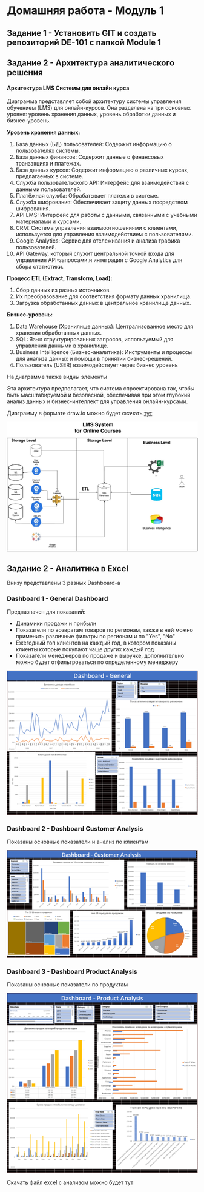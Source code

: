 # Домашняя работа - Модуль 1

## Задание 1 - Установить GIT и создать репозиторий DE-101 с папкой Module 1
## Задание 2 - Архитектура аналитического решения

#### Архитектура LMS Системы для онлайн курса
Диаграмма представляет собой архитектуру системы управления обучением (LMS) для онлайн-курсов. 
Она разделена на три основных уровня: уровень хранения данных, уровень обработки данных и бизнес-уровень.

**Уровень хранения данных:**
1. База данных (БД) пользователей: Содержит информацию о пользователях системы.
2. База данных финансов: Содержит данные о финансовых транзакциях и платежах.
3. База данных курсов: Содержит информацию о различных курсах, предлагаемых в системе.
4. Служба пользовательского API: Интерфейс для взаимодействия с данными пользователей.
5. Платёжная служба: Обрабатывает платежи в системе.
6. Служба шифрования: Обеспечивает защиту данных посредством шифрования.
7. API LMS: Интерфейс для работы с данными, связанными с учебными материалами и курсами.
8. CRM: Система управления взаимоотношениями с клиентами, используется для управления взаимодействием с пользователями.
9. Google Analytics: Сервис для отслеживания и анализа трафика пользователей.
10. API Gateway, который служит центральной точкой входа для управления API-запросами,и интеграция 
с Google Analytics для сбора статистики.

**Процесс ETL (Extract, Transform, Load):**
1. Сбор данных из разных источников.
2. Их преобразование для соответствия формату данных хранилища.
3. Загрузка обработанных данных в центральное хранилище данных.

**Бизнес-уровень:**
1. Data Warehouse (Хранилище данных): Централизованное место для хранения обработанных данных.
2. SQL: Язык структурированных запросов, используемый для управления данными в хранилище.
3. Business Intelligence (Бизнес-аналитика): Инструменты и процессы для анализа данных и помощи в принятии бизнес-решений.
4. Пользователь (USER) взаимодействует через бизнес уровень

На диаграмме также видны элементы 

Эта архитектура предполагает, что система спроектирована так, чтобы быть масштабируемой и безопасной,
обеспечивая при этом глубокий анализ данных и бизнес-интеллект для управления онлайн-курсами.

Диаграмму в формате draw.io можно будет скачать [тут](https://github.com/almazuulu/DE-101/blob/master/Module1/LMS_OnlineCourses.drawio)

![LMS_OnlineCourse](https://github.com/almazuulu/DE-101/blob/master/Module1/Screenshots/LMS_OnlineCourses.jpg)

## Задание 2 - Аналитика в Excel

Внизу представлены 3 разных Dashboard-а

### Dashboard 1 - General Dashboard
Предназначен для показаний:
- Динамики продажи и прибыли
- Показатели по возвратам товаров по регионам, также в ней можно применить различные фильтры по регионам и по "Yes", "No"
- Ежегодный топ клиентов на каждый год, в котором показаны клиенты которые покупают чаще других каждый год
- Показатели менеджеров по продаже и выручке, дополнительно можно будет отфильтроваться по определенному менеджеру

![Dashboard 1](https://github.com/almazuulu/DE-101/blob/master/Module1/Screenshots/Dashboard-1.png)

### Dashboard 2 - Dashboard Customer Analysis
Показаны основные показатели и анализ по клиентам

![Dashboard 2](https://github.com/almazuulu/DE-101/blob/master/Module1/Screenshots/Dashboard-2.png)

### Dashboard 3 - Dashboard Product Analysis
Показаны основные показатели по продуктам

![Dashboard 2](https://github.com/almazuulu/DE-101/blob/master/Module1/Screenshots/Dashboard-3.png)

Скачать файл excel с анализом можно будет [тут](https://github.com/almazuulu/DE-101/blob/master/Module1/Superstore_Dashboard_Askarbek.xlsx)



